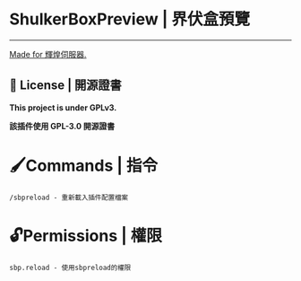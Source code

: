 # ShulkerBoxPreview | 界伏盒預覽

---

[Made for 輝煌伺服器.](https://discord.gg/5MHGpAFGEN "The Copyright of the entire source codes is owned by YT_iceice according to Article 10 the Copyright Law of the Republic of China.")

## 📃 License | 開源證書

**This project is under GPLv3.**

**該插件使用 GPL-3.0 開源證書**

# 🖌Commands | 指令
```
/sbpreload - 重新載入插件配置檔案 
```

# 🔓Permissions | 權限
```
sbp.reload - 使用sbpreload的權限
```
